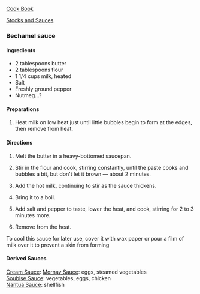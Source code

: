 [Cook Book](https://github.com/vmsmith/CookBook/blob/master/README.md)  

[Stocks and Sauces](https://github.com/vmsmith/CookBook/blob/master/sauces.md)

### Bechamel sauce  

#### Ingredients  

* 2 tablespoons butter
* 2 tablespoons flour
* 1 1/4 cups milk, heated
* Salt
* Freshly ground pepper  
* Nutmeg...?  

#### Preparations  

1. Heat milk on low heat just until little bubbles begin to form at the edges, then remove from heat.

#### Directions  

1. Melt the butter in a heavy-bottomed saucepan.  

2. Stir in the flour and cook, stirring constantly, until the paste cooks and bubbles a bit, but don't let it brown — about 2 minutes.  

3. Add the hot milk, continuing to stir as the sauce thickens.  

4. Bring it to a boil.  

5. Add salt and pepper to taste, lower the heat, and cook, stirring for 2 to 3 minutes more.  

6. Remove from the heat.  

To cool this sauce for later use, cover it with wax paper or pour a film of milk over it to prevent a skin from forming  

#### Derived Sauces  

[Cream Sauce](https://www.thespruceeats.com/cream-sauce-recipe-996214): 
[Mornay Sauce](https://www.thespruceeats.com/classic-mornay-sauce-recipe-996215): eggs, steamed vegetables    
[Soubise Sauce](https://www.thespruceeats.com/soubise-sauce-recipe-996219): vegetables, eggs, chicken    
[Nantua Sauce](https://www.thespruceeats.com/nantua-sauce-recipe-996217): shellfish      
